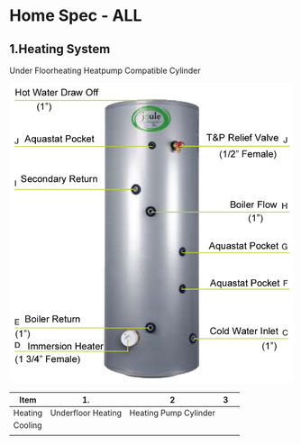 # Home Spec - ALL

## 1.Heating System
Under Floorheating
Heatpump Compatible Cylinder


![Heat Pump Cylinder](https://github.com/jkanbi/ARatedWP/blob/main/IMAGES/heatpump-cylinder.png)



| Item  | 1.   | 2  | 3  |   |
|--------|----------|---|---|---|
| Heating  | Underfloor Heating  |  Heating Pump Cylinder |   |   |
| Cooling  |   |   |   |   |
|   |   |   |   |   |




